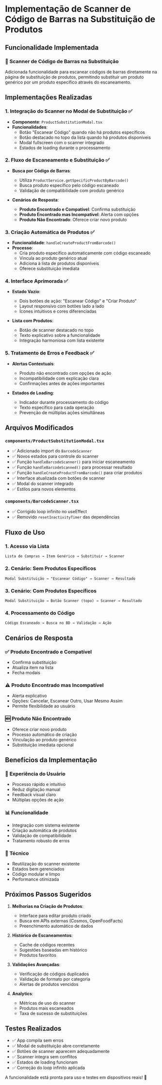 # Implementação de Scanner de Código de Barras na Substituição de Produtos

## Funcionalidade Implementada

### 📱 **Scanner de Código de Barras na Substituição**
Adicionada funcionalidade para escanear códigos de barras diretamente na página de substituição de produtos, permitindo substituir um produto genérico por um produto específico através do escaneamento.

## Implementações Realizadas

### 1. **Integração do Scanner no Modal de Substituição** ✅
- **Componente**: `ProductSubstitutionModal.tsx`
- **Funcionalidades**:
  - Botão "Escanear Código" quando não há produtos específicos
  - Botão destacado no topo da lista quando há produtos disponíveis
  - Modal fullscreen com o scanner integrado
  - Estados de loading durante o processamento

### 2. **Fluxo de Escaneamento e Substituição** ✅
- **Busca por Código de Barras**:
  - Utiliza `ProductService.getSpecificProductByBarcode()`
  - Busca produto específico pelo código escaneado
  - Validação de compatibilidade com produto genérico

- **Cenários de Resposta**:
  - **Produto Encontrado e Compatível**: Confirma substituição
  - **Produto Encontrado mas Incompatível**: Alerta com opções
  - **Produto Não Encontrado**: Oferece criar novo produto

### 3. **Criação Automática de Produtos** ✅
- **Funcionalidade**: `handleCreateProductFromBarcode()`
- **Processo**:
  - Cria produto específico automaticamente com código escaneado
  - Vincula ao produto genérico atual
  - Adiciona à lista de produtos disponíveis
  - Oferece substituição imediata

### 4. **Interface Aprimorada** ✅
- **Estado Vazio**:
  - Dois botões de ação: "Escanear Código" e "Criar Produto"
  - Layout responsivo com botões lado a lado
  - Ícones intuitivos e cores diferenciadas

- **Lista com Produtos**:
  - Botão de scanner destacado no topo
  - Texto explicativo sobre a funcionalidade
  - Integração harmoniosa com lista existente

### 5. **Tratamento de Erros e Feedback** ✅
- **Alertas Contextuais**:
  - Produto não encontrado com opções de ação
  - Incompatibilidade com explicação clara
  - Confirmações antes de ações importantes

- **Estados de Loading**:
  - Indicador durante processamento do código
  - Texto específico para cada operação
  - Prevenção de múltiplas ações simultâneas

## Arquivos Modificados

### `components/ProductSubstitutionModal.tsx`
- ✅ Adicionado import do `BarcodeScanner`
- ✅ Novos estados para controle do scanner
- ✅ Função `handleBarcodeScanner()` para iniciar escaneamento
- ✅ Função `handleBarcodeScanned()` para processar resultado
- ✅ Função `handleCreateProductFromBarcode()` para criar produtos
- ✅ Interface atualizada com botões de scanner
- ✅ Modal do scanner integrado
- ✅ Estilos para novos elementos

### `components/BarcodeScanner.tsx`
- ✅ Corrigido loop infinito no useEffect
- ✅ Removido `resetInactivityTimer` das dependências

## Fluxo de Uso

### 1. **Acesso via Lista**
```
Lista de Compras → Item Genérico → Substituir → Scanner
```

### 2. **Cenário: Sem Produtos Específicos**
```
Modal Substituição → "Escanear Código" → Scanner → Resultado
```

### 3. **Cenário: Com Produtos Específicos**
```
Modal Substituição → Botão Scanner (topo) → Scanner → Resultado
```

### 4. **Processamento do Código**
```
Código Escaneado → Busca no BD → Validação → Ação
```

## Cenários de Resposta

### ✅ **Produto Encontrado e Compatível**
- Confirma substituição
- Atualiza item na lista
- Fecha modais

### ⚠️ **Produto Encontrado mas Incompatível**
- Alerta explicativo
- Opções: Cancelar, Escanear Outro, Usar Mesmo Assim
- Permite flexibilidade ao usuário

### 🆕 **Produto Não Encontrado**
- Oferece criar novo produto
- Processo automático de criação
- Vinculação ao produto genérico
- Substituição imediata opcional

## Benefícios da Implementação

### 🚀 **Experiência do Usuário**
- Processo rápido e intuitivo
- Reduz digitação manual
- Feedback visual claro
- Múltiplas opções de ação

### 📊 **Funcionalidade**
- Integração com sistema existente
- Criação automática de produtos
- Validação de compatibilidade
- Tratamento robusto de erros

### 🔧 **Técnico**
- Reutilização do scanner existente
- Estados bem gerenciados
- Código modular e limpo
- Performance otimizada

## Próximos Passos Sugeridos

1. **Melhorias na Criação de Produtos**:
   - Interface para editar produto criado
   - Busca em APIs externas (Cosmos, OpenFoodFacts)
   - Preenchimento automático de dados

2. **Histórico de Escaneamentos**:
   - Cache de códigos recentes
   - Sugestões baseadas em histórico
   - Produtos favoritos

3. **Validações Avançadas**:
   - Verificação de códigos duplicados
   - Validação de formato por categoria
   - Alertas de produtos vencidos

4. **Analytics**:
   - Métricas de uso do scanner
   - Produtos mais escaneados
   - Taxa de sucesso de substituições

## Testes Realizados

- ✅ App compila sem erros
- ✅ Modal de substituição abre corretamente
- ✅ Botões de scanner aparecem adequadamente
- ✅ Scanner integra sem conflitos
- ✅ Estados de loading funcionam
- ✅ Correção do loop infinito aplicada

A funcionalidade está pronta para uso e testes em dispositivos reais! 🎉